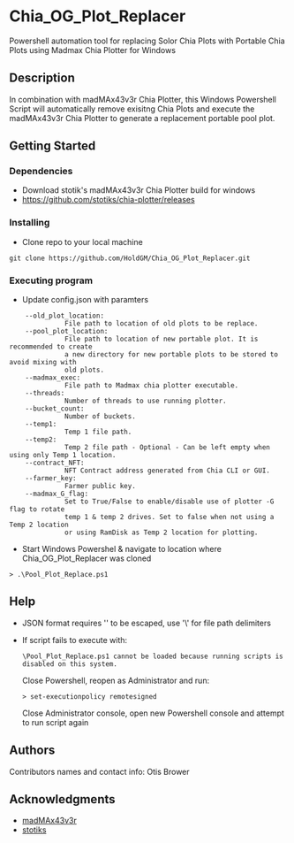 # Chia_OG_Plot_Replacer
Powershell automation tool for replacing Solor Chia Plots with Portable Chia Plots using Madmax Chia Plotter for Windows

## Description

In combination with madMAx43v3r Chia Plotter, this Windows Powershell Script will automatically remove exisitng Chia Plots and execute the madMAx43v3r Chia Plotter to generate a replacement portable pool plot. 

## Getting Started

### Dependencies

* Download stotik's madMAx43v3r Chia Plotter build for windows
*   https://github.com/stotiks/chia-plotter/releases

### Installing

* Clone repo to your local machine
```
git clone https://github.com/HoldGM/Chia_OG_Plot_Replacer.git
```

### Executing program

* Update config.json with paramters
```
    --old_plot_location:
              File path to location of old plots to be replace.
    --pool_plot_location:
              File path to location of new portable plot. It is recommended to create 
              a new directory for new portable plots to be stored to avoid mixing with 
              old plots.
    --madmax_exec:
              File path to Madmax chia plotter executable.
    --threads:
              Number of threads to use running plotter.
    --bucket_count:
              Number of buckets.
    --temp1:
              Temp 1 file path.
    --temp2:
              Temp 2 file path - Optional - Can be left empty when using only Temp 1 location.
    --contract_NFT:
              NFT Contract address generated from Chia CLI or GUI.
    --farmer_key:
              Farmer public key.
    --madmax_G_flag:
              Set to True/False to enable/disable use of plotter -G flag to rotate 
              temp 1 & temp 2 drives. Set to false when not using a Temp 2 location 
              or using RamDisk as Temp 2 location for plotting.
```
* Start Windows Powershel & navigate to location where Chia_OG_Plot_Replacer was cloned
```
> .\Pool_Plot_Replace.ps1
```

## Help

* JSON format requires '\' to be escaped, use '\\' for file path delimiters

* If script fails to execute with:
    ```
    \Pool_Plot_Replace.ps1 cannot be loaded because running scripts is disabled on this system.
    ```
    Close Powershell, reopen as Administrator and run: 
    ```
    > set-executionpolicy remotesigned
    ```
    Close Administrator console, open new Powershell console and attempt to run script again

## Authors

Contributors names and contact info:
    Otis Brower 
    
## Acknowledgments

* [madMAx43v3r](https://github.com/madMAx43v3r/chia-plotter)
* [stotiks](https://github.com/stotiks/chia-plotter/releases)
